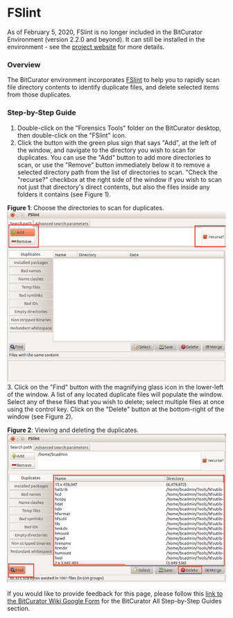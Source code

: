 FSlint
======





As of February 5, 2020, FSlint is no longer included in the BitCurator Environment (version 2.2.0 and beyond). It can still be installed in the environment - see the [project website](http://www.pixelbeat.org/fslint/) for more details.

### Overview

The BitCurator environment incorporates [FSlint](http://www.pixelbeat.org/fslint/) to help you to rapidly scan file directory contents to identify duplicate files, and delete selected items from those duplicates.

### Step-by-Step Guide

1. Double-click on the "Forensics Tools" folder on the BitCurator desktop, then double-click on the "FSlint" icon.
2. Click the button with the green plus sign that says "Add", at the left of the window, and navigate to the directory you wish to scan for duplicates. You can use the "Add" button to add more directories to scan, or use the "Remove" button immediately below it to remove a selected directory path from the list of directories to scan. "Check the "recurse?" checkbox at the right side of the window if you wish to scan not just that directory's direct contents, but also the files inside any folders it contains (see Figure 1).  
  
**Figure 1**: Choose the directories to scan for duplicates.  
![duplicate1.png](attachments/duplicate1.png)
3. Click on the "Find" button with the magnifying glass icon in the lower-left of the window. A list of any located duplicate files will populate the window. Select any of these files that you wish to delete; select multiple files at once using the control key. Click on the "Delete" button at the bottom-right of the window (see Figure 2).  
  
**Figure 2**: Viewing and deleting the duplicates.  
![duplicate2.png](attachments/duplicate2.png)






 If you would like to provide feedback for this page, please follow this [link to the BitCurator Wiki Google Form](https://docs.google.com/forms/d/e/1FAIpQLSelmRx1VmgDEg3dU5_8cXZy9MZ5v8_sAl-Ur2nPFLAi6Lvu2w/viewform?usp=sf_link) for the BitCurator All Step-by-Step Guides section.


